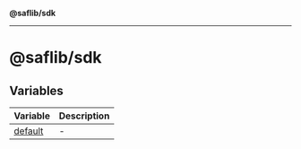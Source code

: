**@saflib/sdk**

***

# @saflib/sdk

## Variables

| Variable | Description |
| ------ | ------ |
| [default](variables/default.md) | - |
